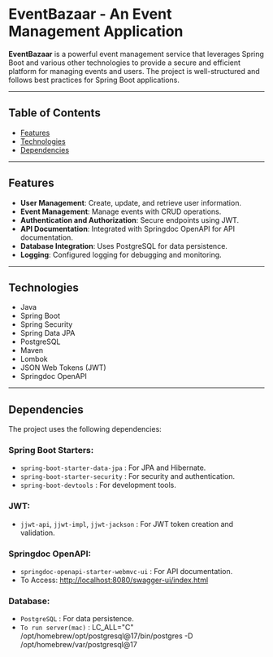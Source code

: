 # EventBazaar - An Event Management Application

**EventBazaar** is a powerful event management service that leverages Spring Boot and various other technologies to provide a secure and efficient platform for managing events and users. The project is well-structured and follows best practices for Spring Boot applications.

---

## Table of Contents

- [Features](#features)
- [Technologies](#technologies)
- [Dependencies](#dependencies)

---

## Features

- **User Management**: Create, update, and retrieve user information.
- **Event Management**: Manage events with CRUD operations.
- **Authentication and Authorization**: Secure endpoints using JWT.
- **API Documentation**: Integrated with Springdoc OpenAPI for API documentation.
- **Database Integration**: Uses PostgreSQL for data persistence.
- **Logging**: Configured logging for debugging and monitoring.

---

## Technologies

- Java  
- Spring Boot  
- Spring Security  
- Spring Data JPA  
- PostgreSQL  
- Maven  
- Lombok  
- JSON Web Tokens (JWT)  
- Springdoc OpenAPI  

---

## Dependencies

The project uses the following dependencies:

### Spring Boot Starters:
- `spring-boot-starter-data-jpa` : For JPA and Hibernate.
- `spring-boot-starter-security` : For security and authentication.
- `spring-boot-devtools` : For development tools.

### JWT:
- `jjwt-api`, `jjwt-impl`, `jjwt-jackson` : For JWT token creation and validation.

### Springdoc OpenAPI:
- `springdoc-openapi-starter-webmvc-ui` : For API documentation.
- To Access: [http://localhost:8080/swagger-ui/index.html](http://localhost:8080/swagger-ui/index.html)

### Database:
- `PostgreSQL` : For data persistence.
- `To run server(mac)` : LC_ALL="C" /opt/homebrew/opt/postgresql@17/bin/postgres -D /opt/homebrew/var/postgresql@17
